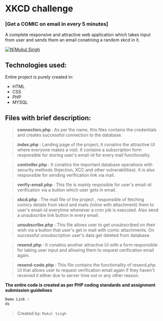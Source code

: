 # XKCD challenge
### [Get a COMIC on email in every 5 minutes]

A complete responsive and attractive web application which takes input from user and sends them an email conatining a random xkcd in it.

[![N|Mukul Singh](https://i.ibb.co/VN91CCL/rtcamp.png)](da)

## Technologies used:
Entire project is purely created in:

- HTML
- CSS
- PHP
- MYSQL

## Files with brief description:

> **connection.php** : As per the name, this files contains the credentials and creates successful connection to the database.

> **index.php** : Landing page of the project, it conatins the attractive UI where everyone makes a visit. It contains a subscription form responsible for storing user's email-id for every mail functionality. 

> **controller.php** : It conatins the important database operations with security methods (Injection, XCC and other vulnerabilities). It is also responsible for sending verification link via mail.

> **verify-email.php** : This file is mainly resposible for user's email-id verification via a button which user gets in email.

> **xkcd.php** : The mail file of the project , responsible of fetching comics details from xkcd and mails (inline with attachment) them to user's email-id everytime whenever a cron job is executed. Also send a unsubscribe link button in every email.

> **unsubscribe.php** : This file allows user to get unsubscribed on their wish via a button that user's get in mail with comic attachments. On successful unsubscription user's data get deleted from database.

> **resend.php** : It conatins another attractive UI with a form responsible for taking user input and allowing them to request cerification email again.

> **resend-code.php** : This file contains the functionality of resend.php UI that allows user to request verification email again if they haven't received it either due to server time out or any other reason.

**The entire code is created as per PHP coding standards and assignment submission guidelines**
```sh
Demo Link : 
ds
```
> Created by: `Mukul Singh`
